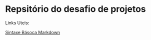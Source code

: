 # Repsitório do desafio de projetos
Links Uteis:

[Sintaxe Básoca Markdown](https://www.markdownguide.org/basic-syntax/)
